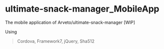 # ultimate-snack-manager_MobileApp
The mobile application of Arveto/ultimate-snack-manager [WIP]


Using
  > Cordova,
  > Framework7,
  > jQuery,
  > Sha512
